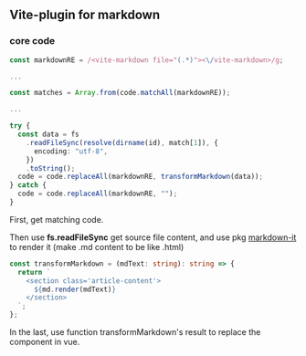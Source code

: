 ## Vite-plugin for markdown

### core code
```ts
const markdownRE = /<vite-markdown file="(.*)"><\/vite-markdown>/g;

...

const matches = Array.from(code.matchAll(markdownRE));

...

try {
  const data = fs
    .readFileSync(resolve(dirname(id), match[1]), {
      encoding: "utf-8",
    })
    .toString();
  code = code.replaceAll(markdownRE, transformMarkdown(data));
} catch {
  code = code.replaceAll(markdownRE, "");
}
```
First, get matching code.

Then use **fs.readFileSync** get source file content, and use pkg [markdown-it](https://www.npmjs.com/package/markdown-it) to render it (make .md content to be like .html)

```ts
const transformMarkdown = (mdText: string): string => {
  return `
    <section class='article-content'>
      ${md.render(mdText)}
    </section>
  `;
};
```

In the last, use function transformMarkdown's result to replace the component in vue.



